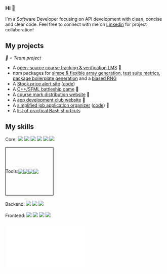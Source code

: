 ### Hi 👋

I'm a Software Developer focusing on API development with clean, concise and clear code. Feel free to connect with me on [Linkedin](https://www.linkedin.com/in/reid-moffat) for project collaboration!

## My projects
*🤝 = Team project*

<div>
    <ul>
        <li>A <a href="https://github.com/oompas/open-lms">open-source course tracking & verification LMS</a> 🤝</li>
        <li>npm packages for <a href="https://www.npmjs.com/package/generate-arrays">simpe & flexible array generation</a>, <a href="https://www.npmjs.com/package/suite-metrics">test suite metrics</a>, <a href="https://www.npmjs.com/package/npm-package-factory">package boilerplate generation</a> and a <a href="https://www.npmjs.com/package/bias-random">biased RNG</a></li>
        <li>A <a href="https://reid-moffat.github.io/stock-alert/">Stock price alert site</a> (<a href="https://github.com/reid-moffat/stock-alert">code</a>)</li>
        <li>A <a href="https://github.com/reid-moffat/battleship">C++/SFML battleship game</a> 🤝</li>
        <li>A <a href="https://qubirdhunter.com/">course mark distribution website</a> 🤝</li>
        <li>A <a href="https://www.qtma.ca/">app development club website</a> 🤝</li>
        <li>A <a href="https://venatoapp.ca/">simplified job application organizer</a> (<a href="https://github.com/Olivia-Chen-Xu/Venato">code</a>) 🤝</li>
        <li>A <a href="https://github.com/reid-moffat/bash-shortcuts">list of practical Bash shortcuts</a></li>
    </ul>
</div>

## My skills

<div style="">
    Core:
    <img src="https://img.shields.io/badge/c%23-%23239120.svg?style=for-the-badge&logo=c-sharp&logoColor=white"/>
    <img src="https://img.shields.io/badge/java-%23ED8B00.svg?style=for-the-badge&logo=java&logoColor=white"/>
    <img src="https://img.shields.io/badge/javascript-%23323330.svg?style=for-the-badge&logo=javascript&logoColor=%23F7DF1E"/>
    <img src="https://img.shields.io/badge/typescript-%23007ACC.svg?style=for-the-badge&logo=typescript&logoColor=white"/>
    <img src="https://img.shields.io/badge/c++-%2300599C.svg?style=for-the-badge&logo=c%2B%2B&logoColor=white"/>
    <img src="https://img.shields.io/badge/python-3670A0?style=for-the-badge&logo=python&logoColor=ffdd54"/>
</div>
</br>

<div style="display: flex;align-items: center;width: 150px;height: 150px;border: 1px solid black;">
    Tools:
    <img src="https://img.shields.io/badge/git-%23F05033.svg?style=for-the-badge&logo=git&logoColor=white"/>
    <img src="https://img.shields.io/badge/shell_script-%23121011.svg?style=for-the-badge&logo=gnu-bash&logoColor=white"/>
    <img src="https://img.shields.io/badge/github-%23121011.svg?style=for-the-badge&logo=github&logoColor=white"/>
    <img src="https://img.shields.io/badge/jira-%230A0FFF.svg?style=for-the-badge&logo=jira&logoColor=white"/>
</div>
</br>

<div style="">
    Backend:
    <img src="https://img.shields.io/badge/firebase-%23039BE5.svg?style=for-the-badge&logo=firebase"/>
    <img src="https://img.shields.io/badge/Microsoft%20SQL%20Server-CC2927?style=for-the-badge&logo=microsoft%20sql%20server&logoColor=white"/>
    <img src="https://img.shields.io/badge/azure-%230072C6.svg?style=for-the-badge&logo=microsoftazure&logoColor=white"/>
</div>
</br>

<div style="">
    Frontend:
    <img src="https://img.shields.io/badge/Next-black?style=for-the-badge&logo=next.js&logoColor=white"/>
    <img src="https://img.shields.io/badge/vercel-%23000000.svg?style=for-the-badge&logo=vercel&logoColor=white"/>
    <img src="https://img.shields.io/badge/react-%2320232a.svg?style=for-the-badge&logo=react&logoColor=%2361DAFB"/>
    <img src="https://img.shields.io/badge/tailwindcss-%2338B2AC.svg?style=for-the-badge&logo=tailwind-css&logoColor=white"/>
</div>
</br>

<img style="width: 50%" src="https://github.com/reid-moffat/fancy-github-stats/blob/master/generated/overview.svg">

<!-- <p align="center">
    <img align="centre" src="https://github-profile-trophy.vercel.app/?username=reid-moffat&theme=chalk&column=7&rank=SECRET,SSS,SS,S,AAA,AA,A,B,C">
</p> -->
